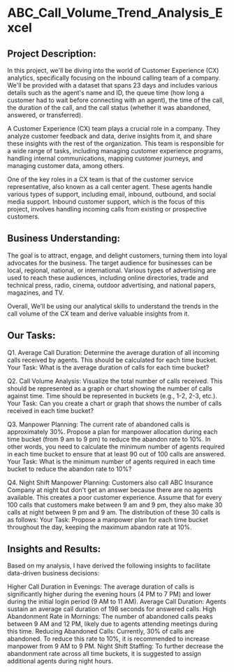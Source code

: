 # ABC_Call_Volume_Trend_Analysis_Excel

Project Description:
--------------------------------
In this project, we'll be diving into the world of Customer Experience (CX) analytics, specifically focusing on the inbound calling team of a company. We'll be provided with a dataset that spans 23 days and includes various details such as the agent's name and ID, the queue time (how long a customer had to wait before connecting with an agent), the time of the call, the duration of the call, and the call status (whether it was abandoned, answered, or transferred).

A Customer Experience (CX) team plays a crucial role in a company. They analyze customer feedback and data, derive insights from it, and share these insights with the rest of the organization. This team is responsible for a wide range of tasks, including managing customer experience programs, handling internal communications, mapping customer journeys, and managing customer data, among others.

One of the key roles in a CX team is that of the customer service representative, also known as a call center agent. These agents handle various types of support, including email, inbound, outbound, and social media support. Inbound customer support, which is the focus of this project, involves handling incoming calls from existing or prospective customers. 

Business Understanding:
---------------------------------
The goal is to attract, engage, and delight customers, turning them into loyal advocates for the business.
The target audience for businesses can be local, regional, national, or international. Various types of advertising are used to reach these audiences, including online directories, trade and technical press, radio, cinema, outdoor advertising, and national papers, magazines, and TV.

Overall, We'll be using our analytical skills to understand the trends in the call volume of the CX team and derive valuable insights from it.

Our Tasks:
--------------------------------
Q1. Average Call Duration: Determine the average duration of all incoming calls received by agents. This should be calculated for each time bucket.
Your Task: What is the average duration of calls for each time bucket?

Q2. Call Volume Analysis: Visualize the total number of calls received. This should be represented as a graph or chart showing the number of calls against time. Time should be represented in buckets (e.g., 1-2, 2-3, etc.).
Your Task: Can you create a chart or graph that shows the number of calls received in each time bucket?

Q3. Manpower Planning: The current rate of abandoned calls is approximately 30%. Propose a plan for manpower allocation during each time bucket (from 9 am to 9 pm) to reduce the abandon rate to 10%. In other words, you need to calculate the minimum number of agents required in each time bucket to ensure that at least 90 out of 100 calls are answered.
Your Task: What is the minimum number of agents required in each time bucket to reduce the abandon rate to 10%?

Q4. Night Shift Manpower Planning: Customers also call ABC Insurance Company at night but don't get an answer because there are no agents available. This creates a poor customer experience. Assume that for every 100 calls that customers make between 9 am and 9 pm, they also make 30 calls at night between 9 pm and 9 am. The distribution of these 30 calls is as follows:
Your Task: Propose a manpower plan for each time bucket throughout the day, keeping the maximum abandon rate at 10%.

Insights and Results:
--------------------------------
Based on my analysis, I have derived the following insights to facilitate data-driven business decisions:

Higher Call Duration in Evenings: The average duration of calls is significantly higher during the evening hours (4 PM to 7 PM) and lower during the initial login period (9 AM to 11 AM).
Average Call Duration: Agents sustain an average call duration of 198 seconds for answered calls.
High Abandonment Rate in Mornings: The number of abandoned calls peaks between 9 AM and 12 PM, likely due to agents attending meetings during this time.
Reducing Abandoned Calls: Currently, 30% of calls are abandoned. To reduce this rate to 10%, it is recommended to increase manpower from 9 AM to 9 PM.
Night Shift Staffing: To further decrease the abandonment rate across all time buckets, it is suggested to assign additional agents during night hours.

